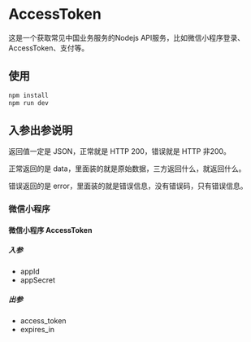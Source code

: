 # AccessToken

这是一个获取常见中国业务服务的Nodejs API服务，比如微信小程序登录、AccessToken、支付等。

## 使用

```bash
npm install
npm run dev
```

## 入参出参说明

返回值一定是 JSON，正常就是 HTTP 200，错误就是 HTTP 非200。

正常返回的是 data，里面装的就是原始数据，三方返回什么，就返回什么。

错误返回的是 error，里面装的就是错误信息，没有错误码，只有错误信息。

### 微信小程序

#### 微信小程序 AccessToken

##### 入参

- appId
- appSecret

##### 出参

- access_token
- expires_in
